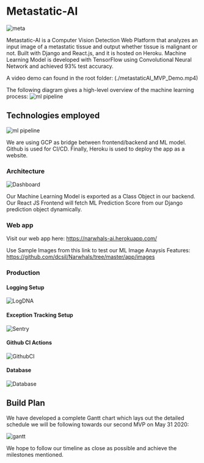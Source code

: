 # Metastatic-AI

![meta](./app/src/assets/logo.png)

Metastatic-AI is a Computer Vision Detection Web Platform that analyzes an input image of a metastatic tissue and output whether tissue is malignant or not. Built with Django and React.js, and it is hosted on Heroku. Machine Learning Model is developed with TensorFlow using Convolutional Neural Network and achieved 93% test accuracy. 

A video demo can found in the root folder: (./metastaticAI_MVP_Demo.mp4)

The following diagram gives a high-level overview of the machine learning process:
![ml pipeline](./product_research/unnamed2.jpg)


## Technologies employed

![ml pipeline](./app/tech.jpg)

We are using GCP as bridge between frontend/backend and ML model. Github is used for CI/CD. Finally, Heroku is used to deploy the app as a website.


### Architecture
 
 ![Dashboard](./app/architecture.jpg)
 
 Our Machine Learning Model is exported as a Class Object in our backend. Our React JS Frontend will fetch ML Prediction Score from our Django prediction object dynamically.
     
### Web app

 Visit our web app here: https://narwhals-ai.herokuapp.com/
 
 Use Sample Images from this link to test our ML Image Anaysis Features:
 https://github.com/dcsil/Narwhals/tree/master/app/images

### Production

#### Logging Setup

 ![LogDNA](./app/LogDNA.jpg)

#### Exception Tracking Setup

 ![Sentry](./app/Sentry.jpg)

#### Github CI Actions
 ![GithubCI](./app/GithubCI.jpg)

#### Database
 ![Database](./app/Database.jpg)
 
 ## Build Plan

We have developed a complete Gantt chart which lays out the detailed schedule we will be following towards our second MVP on May 31 2020:

![gantt](./app/build.jpg)

We hope to follow our timeline as close as possible and achieve the milestones mentioned.

